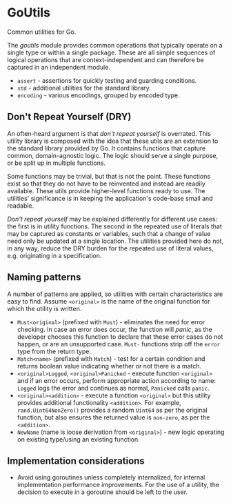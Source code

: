 # GoUtils

Common utilities for Go.

The _goutils_ module provides common operations that typically operate on a single type or within a single package. These are all simple sequences of logical operations that are context-independent and can therefore be captured in an independent module.

- `assert` - assertions for quickly testing and guarding conditions.
- `std` - additional utilities for the standard library.  
- `encoding` - various encodings, grouped by encoded type.

## Don't Repeat Yourself (DRY)

An often-heard argument is that _don't repeat yourself_ is overrated. This utility library is composed with the idea that these utils are an extension to the standard library provided by Go. It contains functions that capture common, domain-agnostic logic. The logic should serve a single purpose, or be split up in multiple functions.

Some functions may be trivial, but that is not the point. These functions exist so that they do not have to be reinvented and instead are readily available. These utils provide higher-level functions ready to use. The utilities' significance is in keeping the application's code-base small and readable.

_Don't repeat yourself_ may be explained differently for different use cases: the first is in utility functions. The second in the repeated use of literals that may be captured as constants or variables, such that a change of value need only be updated at a single location. The utilities provided here do not, in any way, reduce the DRY burden for the repeated use of literal values, e.g. originating in a specification.

## Naming patterns

A number of patterns are applied, so utilities with certain characteristics are easy to find. Assume `<original>` is the name of the original function for which the utility is written.

- `Must<original>` (prefixed with `Must`) - eliminates the need for error checking. In case an error does occur, the function will _panic_, as the developer chooses this function to declare that these error cases do not happen, or are an unsupported case. `Must-` functions strip off the `error` type from the return type.
- `Match<name>` (prefixed with `Match`) - test for a certain condition and returns boolean value indicating whether or not there is a match.
- `<original>Logged`, `<original>Panicked` - execute function `<original>` and if an error occurs, perform appropriate action according to name: `Logged` logs the error and continues as normal, `Panicked` calls `panic`.
- `<original><addition>` - execute a function `<original>` but this utility provides additional functionality `<addition>`. For example, `rand.Uint64NonZero()` provides a random `Uint64` as per the original function, but also ensures the returned value is `non-zero`, as per the `<addition>`.
- `NewName` (name is loose derivation from `<original>`) - new logic operating on existing type/using an existing function.

## Implementation considerations

- Avoid using goroutines unless completely internalized, for internal implementation performance improvements. For the use of a utility, the decision to execute in a goroutine should be left to the user.
